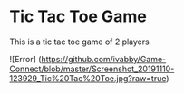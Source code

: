 # Tic Tac Toe Game
 This is a tic tac toe game of 2 players

![Error] (https://github.com/ivabby/Game-Connect/blob/master/Screenshot_20191110-123929_Tic%20Tac%20Toe.jpg?raw=true)
